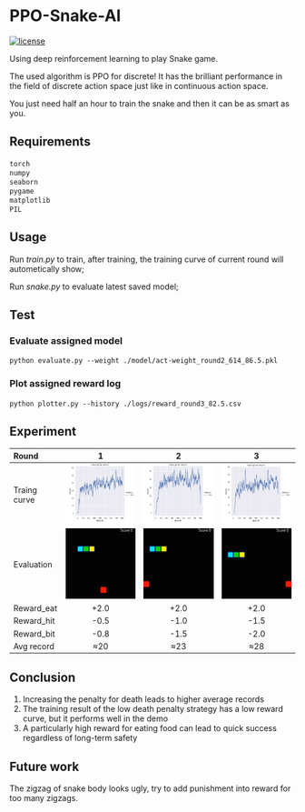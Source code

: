# PPO-Snake-AI

[![license](https://img.shields.io/github/license/george-chou/PPO-Snake-AI.svg)](https://github.com/george-chou/PPO-Snake-AI/blob/master/LICENSE)

Using deep reinforcement learning to play Snake game.

The used algorithm is PPO for discrete! It has the brilliant performance in the field of discrete action space just like in continuous action space.

You just need half an hour to train the snake and then it can be as smart as you.

## Requirements

```
torch
numpy
seaborn
pygame
matplotlib
PIL
```

## Usage

Run _train.py_ to train, after training, the training curve of current round will autometically show;

Run _snake.py_ to evaluate latest saved model;

## Test

### Evaluate assigned model

```
python evaluate.py --weight ./model/act-weight_round2_614_86.5.pkl
```

### Plot assigned reward log

```
python plotter.py --history ./logs/reward_round3_82.5.csv
```

## Experiment

| Round        |                 1                  |                 2                  |                 3                  |
| :----------- | :--------------------------------: | :--------------------------------: | :--------------------------------: |
| Traing curve | <img src="./results/round1.png" /> | <img src="./results/round2.png" /> | <img src="./results/round3.png" /> |
| Evaluation   | <img src="./results/round1.gif" /> | <img src="./results/round2.gif" /> | <img src="./results/round3.gif" /> |
| Reward_eat   |                +2.0                |                +2.0                |                +2.0                |
| Reward_hit   |                -0.5                |                -1.0                |                -1.5                |
| Reward_bit   |                -0.8                |                -1.5                |                -2.0                |
| Avg record   |                ≈20                 |                ≈23                 |                ≈28                 |

## Conclusion

1. Increasing the penalty for death leads to higher average records
2. The training result of the low death penalty strategy has a low reward curve, but it performs well in the demo
3. A particularly high reward for eating food can lead to quick success regardless of long-term safety

## Future work

The zigzag of snake body looks ugly, try to add punishment into reward for too many zigzags.